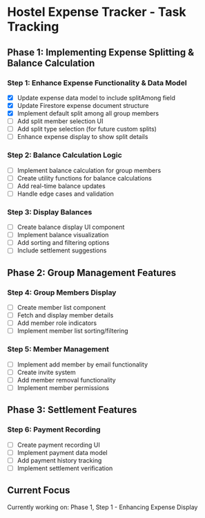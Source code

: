 # Hostel Expense Tracker - Task Tracking

## Phase 1: Implementing Expense Splitting & Balance Calculation

### Step 1: Enhance Expense Functionality & Data Model
- [x] Update expense data model to include splitAmong field
- [x] Update Firestore expense document structure
- [x] Implement default split among all group members
- [ ] Add split member selection UI
- [ ] Add split type selection (for future custom splits)
- [ ] Enhance expense display to show split details

### Step 2: Balance Calculation Logic
- [ ] Implement balance calculation for group members
- [ ] Create utility functions for balance calculations
- [ ] Add real-time balance updates
- [ ] Handle edge cases and validation

### Step 3: Display Balances
- [ ] Create balance display UI component
- [ ] Implement balance visualization
- [ ] Add sorting and filtering options
- [ ] Include settlement suggestions

## Phase 2: Group Management Features

### Step 4: Group Members Display
- [ ] Create member list component
- [ ] Fetch and display member details
- [ ] Add member role indicators
- [ ] Implement member list sorting/filtering

### Step 5: Member Management
- [ ] Implement add member by email functionality
- [ ] Create invite system
- [ ] Add member removal functionality
- [ ] Implement member permissions

## Phase 3: Settlement Features

### Step 6: Payment Recording
- [ ] Create payment recording UI
- [ ] Implement payment data model
- [ ] Add payment history tracking
- [ ] Implement settlement verification

## Current Focus
Currently working on: Phase 1, Step 1 - Enhancing Expense Display 